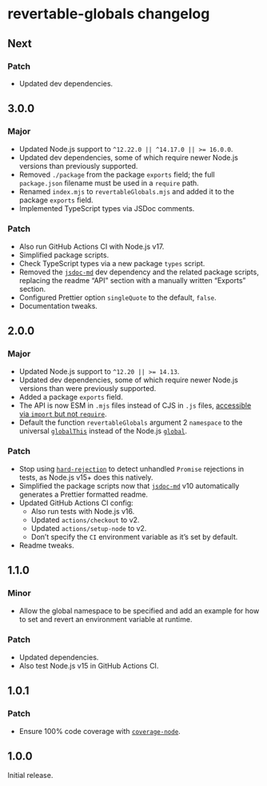 # revertable-globals changelog

## Next

### Patch

- Updated dev dependencies.

## 3.0.0

### Major

- Updated Node.js support to `^12.22.0 || ^14.17.0 || >= 16.0.0`.
- Updated dev dependencies, some of which require newer Node.js versions than previously supported.
- Removed `./package` from the package `exports` field; the full `package.json` filename must be used in a `require` path.
- Renamed `index.mjs` to `revertableGlobals.mjs` and added it to the package `exports` field.
- Implemented TypeScript types via JSDoc comments.

### Patch

- Also run GitHub Actions CI with Node.js v17.
- Simplified package scripts.
- Check TypeScript types via a new package `types` script.
- Removed the [`jsdoc-md`](https://npm.im/jsdoc-md) dev dependency and the related package scripts, replacing the readme “API” section with a manually written “Exports” section.
- Configured Prettier option `singleQuote` to the default, `false`.
- Documentation tweaks.

## 2.0.0

### Major

- Updated Node.js support to `^12.20 || >= 14.13`.
- Updated dev dependencies, some of which require newer Node.js versions than were previously supported.
- Added a package `exports` field.
- The API is now ESM in `.mjs` files instead of CJS in `.js` files, [accessible via `import` but not `require`](https://nodejs.org/dist/latest/docs/api/esm.html#esm_require).
- Default the function `revertableGlobals` argument 2 `namespace` to the universal [`globalThis`](https://developer.mozilla.org/en-US/docs/Web/JavaScript/Reference/Global_Objects/globalThis) instead of the Node.js [`global`](https://nodejs.org/api/globals.html#globals_global).

### Patch

- Stop using [`hard-rejection`](https://npm.im/hard-rejection) to detect unhandled `Promise` rejections in tests, as Node.js v15+ does this natively.
- Simplified the package scripts now that [`jsdoc-md`](https://npm.im/jsdoc-md) v10 automatically generates a Prettier formatted readme.
- Updated GitHub Actions CI config:
  - Also run tests with Node.js v16.
  - Updated `actions/checkout` to v2.
  - Updated `actions/setup-node` to v2.
  - Don’t specify the `CI` environment variable as it’s set by default.
- Readme tweaks.

## 1.1.0

### Minor

- Allow the global namespace to be specified and add an example for how to set and revert an environment variable at runtime.

### Patch

- Updated dependencies.
- Also test Node.js v15 in GitHub Actions CI.

## 1.0.1

### Patch

- Ensure 100% code coverage with [`coverage-node`](https://npm.im/coverage-node).

## 1.0.0

Initial release.
